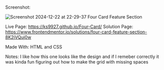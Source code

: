 Screenshot: 

![Screenshot 2024-12-22 at 22-29-37 Four Card Feature Section](https://github.com/user-attachments/assets/c8355b26-cbfa-4f6b-94fa-bcd3ae3b971d)

Live Page: https://ks9927.github.io/Four-Card/
Solution Page: https://www.frontendmentor.io/solutions/four-card-feature-section-8K2jVQuj0w

Made With: HTML and CSS

Notes: I like how this one looks like the design and if I remeber correctly it was kinda fun figuring out how to make the grid with missing spaces
